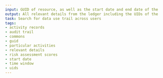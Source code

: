 ```yaml
---
input: GUID of resource, as well as the start date and end date of the time window of interest and elevated permissions to Commons
output: All relevant details from the ledger including the UIDs of the users who performed each activity and any updating entries to the activity records in the audit trail that contain risk assessment scores for particular activities
task: Search for data use trail across users
tags:
- activity records
- audit trail
- commons
- guid
- particular activities
- relevant details
- risk assessment scores
- start date
- time window
- uids
---
```

